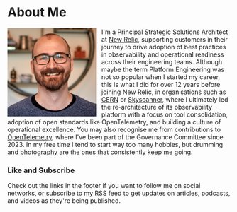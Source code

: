 <style>
  /*  Navigation sidebar */
  .md-nav__link--active {
    display: none
  }

  /*  Table of contents sidebar */
  .md-nav--secondary {
    display: none
  }
</style>

# About Me

<img src="/assets/img/profile_800x800.png" style="float: left; width: 200px; margin-right: 12px"/>

I'm a Principal Strategic Solutions Architect at [New Relic](https://newrelic.com/), supporting customers in their
journey to drive adoption of best practices in observability and operational readiness across their engineering teams.
Although maybe the term Platform Engineering was not so popular when I started my career, this is what I did for over 12
years before joining New Relic, in organisations such as [CERN](https://cern.ch/) or
[Skyscanner](https://www.skyscanner.net/), where I ultimately led the re-architecture of its observability platform with
a focus on tool consolidation, adoption of open standards like OpenTelemetry, and building a culture of operational
excellence. You may also recognise me from contributions to [OpenTelemetry](https://opentelemetry.io/), where I've been
part of the Governance Committee since 2023. In my free time I tend to start way too many hobbies, but drumming and
photography are the ones that consistently keep me going.

### Like and Subscribe
Check out the links in the footer if you want to follow me on social networks, or subscribe to my RSS feed to get
updates on articles, podcasts, and videos as they're being published.

